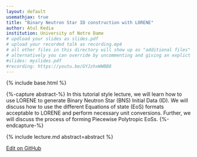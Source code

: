```yaml
---
layout: default
usemathjax: true
title: "Binary Neutron Star ID construction with LORENE"
author: Atul Kedia
institution: University of Notre Dame
# updload your slides as slides.pdf
# upload your recorded talk as recording.mp4
# all other files in this directory will show up as "additional files"
# alternatively you can override by uncommenting and giving an explict URL:
#slides: myslides.pdf
#recording: https://youtu.be/GYJzhxWWBB8
---
```

{% include base.html %}

{%-capture abstract-%}
In this tutorial style lecture, we will learn how to use LORENE to generate Binary Neutron Star (BNS) Initial Data (ID). We will discuss how to use the different Equations of state (EoS) formats acceptable to LORENE and perform necessary unit conversions. Further, we will discuss the process of forming Piecewise Polytropic EoSs.
{%-endcapture-%}

<div class="col-xs-12" markdown="1">
{% include lecture.md abstract=abstract %}

[Edit on GitHub](https://github.com/EinsteinToolkit/et2021uiuc/edit/master/{{page.path}})
</div>
